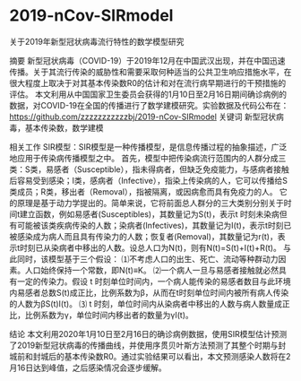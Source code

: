 # 2019-nCov-SIRmodel
关于2019年新型冠状病毒流行特性的数学模型研究

摘要
新型冠状病毒（COVID-19）于2019年12月在中国武汉出现，并在中国迅速传播。关于其流行传染的威胁性和需要采取何种适当的公共卫生响应措施水平，在很大程度上取决于对其基本传染数R0的估计和对在流行病早期进行的干预措施的评估。
本文利用从中国国家卫生委员会获得的1月10日至2月16日期间确诊病例的数据，对COVID-19在全国的传播进行了数学建模研究。实验数据及代码公布在：https://github.com/zzzzzzzzzzzbj/2019-nCov-SIRmodel
关键词
新型冠状病毒，基本传染数，数学建模
 
相关工作
SIR模型：SIR模型是一种传播模型，是信息传播过程的抽象描述，广泛地应用于传染病传播模型之中。
首先，模型中把传染病流行范围内的人群分成三类：S类，易感者（Susceptible），指未得病者，但缺乏免疫能力，与感病者接触后容易受到感染；I类，感病者（Infective），指染上传染病的人，它可以传播给S类成员；R类，移出者（Removal），指被隔离，或因病愈而具有免疫力的人。
它的原理是基于动力学提出的。简单来说，它将前面总人群分的三大类别分别关于时间t建立函数，例如易感者(Susceptibles)，其数量记为S(t)，表示t 时刻未染病但有可能被该类疾病传染的人数；染病者(Infectives)，其数量记为I(t)，表示t时刻已被感染成为病人而且具有传染力的人数；恢复者(Removal)，其数量记为r(t)，表示t时刻已从染病者中移出的人数。设总人口为N(t)，则有N(t)=S(t)+I(t)+R(t)。
与此同时，该模型基于三个假设：
⑴不考虑人口的出生、死亡、流动等种群动力因素。人口始终保持一个常数，即N(t)≡K。
⑵一个病人一旦与易感者接触就必然具有一定的传染力。假设 t 时刻单位时间内，一个病人能传染的易感者数目与此环境内易感者总数S(t)成正比，比例系数为β，从而在t时刻单位时间内被所有病人传染的人数为βS(t)I(t)。
⑶ t 时刻，单位时间内从染病者中移出的人数与病人数量成正比，比例系数为γ，单位时间内移出者的数量为γI(t)。

结论
本文利用2020年1月10日至2月16日的确诊病例数据，使用SIR模型估计预测了2019新型冠状病毒的传播曲线，并使用序贯贝叶斯方法预测了其整个时期与封城前和封城后的基本传染数R0。通过实验结果可以看出，本文预测感染人数将在2月16日达到峰值，之后感染情况会逐步缓解。

